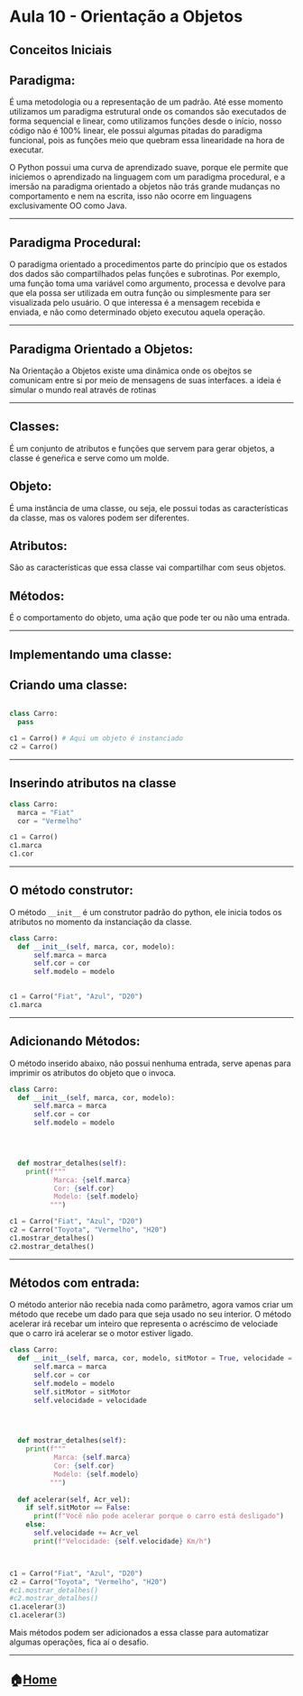 # Aula 10 - Orientação a Objetos

## Conceitos Iniciais

## Paradigma:

É uma metodologia ou a representação de um padrão. 
Até esse momento utilizamos um paradigma estrutural onde os comandos são executados de forma sequencial e linear, como utilizamos funções desde o início, 
nosso código não é 100% linear, ele possui algumas pitadas do paradigma funcional, pois as funções meio que quebram essa linearidade na hora de executar.

O Python possui uma curva de aprendizado suave, porque ele permite que iniciemos o aprendizado na linguagem com um paradigma procedural, e a imersão na 
paradigma orientado a objetos não trás grande mudanças no comportamento e nem na escrita, isso não ocorre em linguagens exclusivamente OO como Java.

---
## Paradigma Procedural:

O paradigma orientado a procedimentos parte do princípio que os estados dos dados são compartilhados pelas funções e subrotinas. Por exemplo, 
uma função toma uma variável como argumento, processa e devolve para que ela possa ser utilizada em outra função ou simplesmente para ser visualizada pelo usuário.
O que interessa é a mensagem recebida e enviada, e não como determinado objeto executou aquela operação.

---

## Paradigma Orientado a Objetos:
Na Orientação a Objetos existe uma dinâmica onde os obejtos  se comunicam entre si por meio de mensagens de suas interfaces. a ideia é simular o mundo real
através de rotinas

---

## Classes: 

É um conjunto de atributos e funções que servem para gerar objetos, a classe é geneŕica e serve como um molde. 

## Objeto:  

É uma instância de uma classe, ou seja, ele possui todas as características da classe, mas os valores podem ser diferentes. 

## Atributos:

São as características que essa classe  vai compartilhar com seus objetos.

## Métodos: 
É o comportamento do objeto, uma ação que pode ter ou não uma entrada.

---

## Implementando uma classe:

## Criando uma classe:

```python

class Carro:
  pass

c1 = Carro() # Aqui um objeto é instanciado
c2 = Carro()
```

---

## Inserindo atributos na classe

```python
class Carro:
  marca = "Fiat"
  cor = "Vermelho"

c1 = Carro()
c1.marca
c1.cor
```

---

## O método construtor:

O método `__init__` é um construtor padrão do python, ele inicia todos os atributos no momento da instanciação da classe.

```python
class Carro:
  def __init__(self, marca, cor, modelo): 
      self.marca = marca
      self.cor = cor
      self.modelo = modelo
      

c1 = Carro("Fiat", "Azul", "D20")
c1.marca
```

---

## Adicionando Métodos:

O método inserido abaixo, não possui nenhuma entrada, serve apenas para imprimir os atributos do objeto que o invoca.

```python
class Carro:
  def __init__(self, marca, cor, modelo): 
      self.marca = marca
      self.cor = cor
      self.modelo = modelo
      



  def mostrar_detalhes(self):
    print(f"""
           Marca: {self.marca}
           Cor: {self.cor}
           Modelo: {self.modelo}
          """)

c1 = Carro("Fiat", "Azul", "D20")
c2 = Carro("Toyota", "Vermelho", "H20")
c1.mostrar_detalhes()
c2.mostrar_detalhes()
```

--- 

## Métodos com entrada:

O método anterior não recebia nada como parâmetro, agora vamos criar um método que recebe um dado para que seja usado no seu interior.
O método acelerar irá recebar um inteiro que representa o acréscimo de velociade que o carro irá acelerar se o motor estiver ligado.

```python
class Carro:
  def __init__(self, marca, cor, modelo, sitMotor = True, velocidade = 0): 
      self.marca = marca
      self.cor = cor
      self.modelo = modelo
      self.sitMotor = sitMotor
      self.velocidade = velocidade
      



  def mostrar_detalhes(self):
    print(f"""
           Marca: {self.marca}
           Cor: {self.cor}
           Modelo: {self.modelo}
          """)
          
  def acelerar(self, Acr_vel):
    if self.sitMotor == False:
      print(f"Você não pode acelerar porque o carro está desligado")
    else:
      self.velocidade += Acr_vel
      print(f"Velocidade: {self.velocidade} Km/h")



c1 = Carro("Fiat", "Azul", "D20")
c2 = Carro("Toyota", "Vermelho", "H20")
#c1.mostrar_detalhes()
#c2.mostrar_detalhes()
c1.acelerar(3)
c1.acelerar(3)
```

Mais métodos podem ser adicionados a essa classe para automatizar algumas operações, fica aí o desafio.

---
:house:[Home](https://github.com/Evaldo-comp/Python-Mombaca)
---
  




